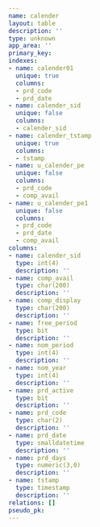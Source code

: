 ```yaml
---
name: calender
layout: table
description: ''
type: unknown
app_area: ''
primary_key: 
indexes:
- name: calender01
  unique: true
  columns:
  - prd_code
  - prd_date
- name: calender_sid
  unique: false
  columns:
  - calender_sid
- name: calender_tstamp
  unique: true
  columns:
  - tstamp
- name: u_calender_pe
  unique: false
  columns:
  - prd_code
  - comp_avail
- name: u_calender_pe1
  unique: false
  columns:
  - prd_code
  - prd_date
  - comp_avail
columns:
- name: calender_sid
  type: int(4)
  description: ''
- name: comp_avail
  type: char(200)
  description: ''
- name: comp_display
  type: char(200)
  description: ''
- name: free_period
  type: bit
  description: ''
- name: nom_period
  type: int(4)
  description: ''
- name: nom_year
  type: int(4)
  description: ''
- name: prd_active
  type: bit
  description: ''
- name: prd_code
  type: char(2)
  description: ''
- name: prd_date
  type: smalldatetime
  description: ''
- name: prd_days
  type: numeric(3,0)
  description: ''
- name: tstamp
  type: timestamp
  description: ''
relations: []
pseudo_pk: 
---
```


